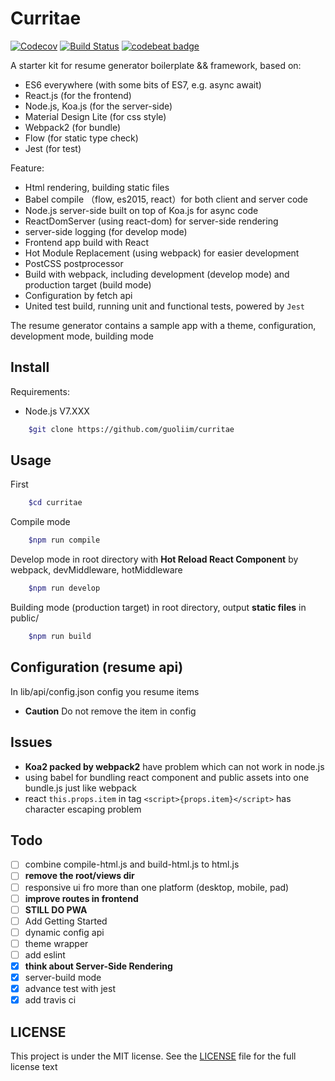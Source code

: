 
# Curritae

[![Codecov][codecov-image]][codecov-url] [![Build Status][travis-image]][travis-url] [![codebeat badge][codebeat-image]][codebeat-url]

A starter kit for resume generator boilerplate && framework, based on:

+ ES6 everywhere (with some bits of ES7, e.g. async await)
+ React.js (for the frontend)
+ Node.js, Koa.js (for the server-side)
+ Material Design Lite (for css style)
+ Webpack2 (for bundle)
+ Flow (for static type check)
+ Jest (for test)

Feature:

+ Html rendering, building static files
+ Babel compile （flow, es2015, react）for both client and server code
+ Node.js server-side built on top of Koa.js for async code
+ ReactDomServer (using react-dom) for server-side rendering
+ server-side logging (for develop mode)
+ Frontend app build with React
+ Hot Module Replacement (using webpack) for easier development
+ PostCSS postprocessor
+ Build with webpack, including development (develop mode) and production target (build mode)
+ Configuration by fetch api
+ United test build, running unit and functional tests, powered by `Jest`

The resume generator contains a sample app with a theme, configuration, development mode, building mode

## Install

Requirements:

+ Node.js V7.XXX

```bash
    $git clone https://github.com/guoliim/curritae
```

## Usage

First

```bash
    $cd curritae
```

Compile mode

```bash
    $npm run compile
```

Develop mode in root directory with **Hot Reload React Component** by webpack, devMiddleware, hotMiddleware

```bash
    $npm run develop
```

Building mode (production target) in root directory, output **static files** in public/

```bash
    $npm run build
```

## Configuration (resume api)

In lib/api/config.json config you resume items

+ **Caution** Do not remove the item in config

## Issues

+ **Koa2 packed by webpack2** have problem which can not work in node.js
+ using babel for bundling react component and public assets into one bundle.js just like webpack
+ react `this.props.item` in tag `<script>{props.item}</script>` has character escaping problem

## Todo
- [ ] combine compile-html.js and build-html.js to html.js
- [ ] **remove the root/views dir**
- [ ] responsive ui fro more than one platform (desktop, mobile, pad)
- [ ] **improve routes in frontend**
- [ ] **STILL DO PWA**
- [ ] Add Getting Started
- [ ] dynamic config api
- [ ] theme wrapper
- [ ] add eslint
- [X] **think about Server-Side Rendering**
- [X] server-build mode
- [X] advance test with jest
- [X] add travis ci

## LICENSE

This project is under the MIT license. See the [LICENSE](./LISENCE) file for the full license text

[codecov-image]: https://img.shields.io/codecov/c/github/guoliim/curritae.svg
[codecov-url]: https://codecov.io/gh/guoliim/curritae
[travis-image]: https://travis-ci.org/guoliim/curritae.svg?branch=master
[travis-url]: https://travis-ci.org/guoliim/curritae
[codebeat-image]: https://codebeat.co/badges/a604c793-4925-483d-b6d5-cb441de90fcb
[codebeat-url]: https://codebeat.co/projects/github-com-guoliim-curritae-master



